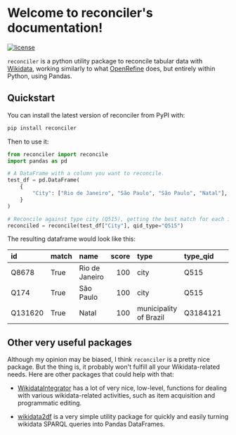 # Welcome to reconciler's documentation!

<!-- badges: start -->
[![license](https://img.shields.io/badge/license-BSD%202--Clause-green)](https://github.com/jvfe/reconciler/blob/master/LICENSE)
<!-- badges: end -->

`reconciler` is a python utility package to reconcile tabular data with [Wikidata](https://www.wikidata.org/wiki/Wikidata:Main_Page), 
working similarly to what [OpenRefine](https://openrefine.org/) does, but entirely within Python, using Pandas.

## Quickstart

You can install the latest version of reconciler from PyPI with:

``` bash
pip install reconciler
```

Then to use it:

```python
from reconciler import reconcile
import pandas as pd

# A DataFrame with a column you want to reconcile.
test_df = pd.DataFrame(
    {
        "City": ["Rio de Janeiro", "São Paulo", "São Paulo", "Natal"],
    }
)

# Reconcile against type city (Q515), getting the best match for each item.
reconciled = reconcile(test_df["City"], qid_type="Q515")
```

The resulting dataframe would look like this:

| id      | match   | name           |   score | type                   | type_qid   | input_value    |
|:--------|:--------|:---------------|--------:|:-----------------------|:-----------|:---------------|
| Q8678   | True    | Rio de Janeiro |     100 | city                   | Q515       | Rio de Janeiro |
| Q174    | True    | São Paulo      |     100 | city                   | Q515       | São Paulo      |
| Q131620 | True    | Natal          |     100 | municipality of Brazil | Q3184121   | Natal          |

## Other very useful packages

Although my opinion may be biased, I think `reconciler` is a pretty nice package.
But the thing is, it probably won't fulfill all your Wikidata-related needs.
Here are other packages that could help with that:

* [WikidataIntegrator](https://github.com/SuLab/WikidataIntegrator) has a lot of very nice, low-level, functions 
    for dealing with various wikidata-related activities, such as item acquisition and programmatic editing.

* [wikidata2df](https://github.com/jvfe/wikidata2df) is a very simple utility package for quickly and easily
    turning wikidata SPARQL queries into Pandas DataFrames.
